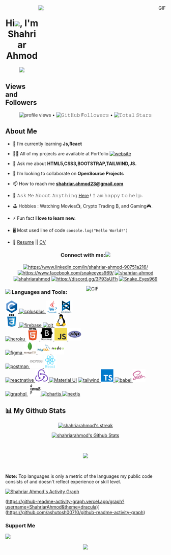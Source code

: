 
<!-- <a target="_blank">
  <img align="right" height="280" width="400" alt="GIF" src="https://cdn.dribbble.com/users/260312/screenshots/2553737/antnodeskdb.gif">
</a> -->
<a  align="right" target="_blank">
  <img align="right" height="280" width="400" alt="GIF" src="dev-monkey.gif">
</a>
<p align="left">
<h1 color="red" align="center">Hi<a><img src="https://media.giphy.com/media/hvRJCLFzcasrR4ia7z/giphy.gif" width="30"></a>, I'm Shahriar Ahmod </h1>
</p>
 <p align="center">
<img src="https://readme-typing-svg.herokuapp.com?font=arial&size=20&color=C8CCCB&center=true&lines=Junior+Web+Developer(MERN)">
</p>

 
## Views and Followers

<p align="center">
  <img alt = "profile views" src="https://komarev.com/ghpvc/?username=ShahriarAhmod&style=flat&color=brightgreen"> • 
  <img alt="𝙶𝚒𝚝𝙷𝚞𝚋 F𝚘𝚕𝚕𝚘𝚠𝚎𝚛𝚜" src="https://img.shields.io/github/followers/ShahriarAhmod?label=Followers&style=social"> •   
  <img src="https://img.shields.io/github/stars/ShahriarAhmod?label=Stars" alt="𝚃𝚘𝚝𝚊𝚕 𝚂𝚝𝚊𝚛𝚜">
</p>


## About Me

- 🌱 I’m currently learning **Js,React**

- 👨‍💻 All of my projects are available at Portfolio  [<img src='https://cdn.jsdelivr.net/npm/simple-icons@3.0.1/icons/icloud.svg' alt='website' height='40'>](https://shahriarahmod.vercel.app/)  

- 💬 Ask me about **HTML5,CSS3,BOOTSTRAP,TAILWIND,JS.**

- 👯 I’m looking to collaborate on **OpenSource Projects**

- 📫 How to reach me **shahriar.ahmod23@gmail.com**

- 🔭 𝙰𝚜𝚔 𝙼𝚎 𝙰𝚋𝚘𝚞𝚝 𝙰𝚗𝚢𝚝𝚑𝚒𝚗𝚐 [Here](https://github.com/ShahriarAhmod/ShahriarAhmod/issues/new) ! 𝙸 𝚊𝚖 𝚑𝚊𝚙𝚙𝚢 𝚝𝚘 𝚑𝚎𝚕𝚙.

- 🕹️ Hobbies : Watching Movies📺, Crypto Trading ₿, and Gaming🎮.

- ⚡ Fun fact **I love to learn new.**

-  🖥 Most used line of code `console.log("Hello World!")` 

- 📝 [Resume](https://drive.google.com/file/d/11bHGj3AkBzsRgCR6D1syuWmvcUWjcTx6/view?usp=sharing) || [CV](https://drive.google.com/file/d/1TcexarsTAOsDvB9cnVTAbzBpYHiDAgTW/view?usp=sharing)

<h3 align="center"> Connect with me:<img src = "https://i.ibb.co/gVvfgSR/rocket1.gif" width='50'/></h3>
<p align="center">
<a href="https://linkedin.com/in/shahriar-ahmod-90751a216/" target="blank"><img align="center" src="https://raw.githubusercontent.com/rahuldkjain/github-profile-readme-generator/master/src/images/icons/Social/linked-in-alt.svg" alt="https://www.linkedin.com/in/shahriar-ahmod-90751a216/" height="30" width="40" /></a>
<a href="https://fb.com/snakeeyes969/" target="blank"><img align="center" src="https://raw.githubusercontent.com/rahuldkjain/github-profile-readme-generator/master/src/images/icons/Social/facebook.svg" alt="https://www.facebook.com/snakeeyes969/" height="30" width="40" /></a> <a href="https://stackoverflow.com/users/shahriar-ahmod" target="blank"><img align="center" src="https://raw.githubusercontent.com/rahuldkjain/github-profile-readme-generator/master/src/images/icons/Social/stack-overflow.svg" alt="shahriar-ahmod" height="30" width="40" /></a> <a href="https://codesandbox.com/shahriarahmod" target="blank"><img align="center" src="https://raw.githubusercontent.com/rahuldkjain/github-profile-readme-generator/master/src/images/icons/Social/codesandbox.svg" alt="shahriarahmod" height="30" width="40" /></a> <a href="https://discord.gg/y6Kqqpet" target="blank"><img align="center" src="https://raw.githubusercontent.com/danielcranney/readme-generator/main/public/icons/socials/discord.svg" alt="https://discord.gg/3P93sUFh" height="30" width="40" /></a> <a href="https://reddit.com/user/Snake_Eyes969" target="blank"><img align="center" src="https://raw.githubusercontent.com/rahuldkjain/github-profile-readme-generator/master/src/images/icons/Social/reddit.svg" alt="Snake_Eyes969" height="30" width="40" /></a>

 
</p>
<img align="right" height="220" width="250" alt="GIF" width="40%" src="https://media.giphy.com/media/jRf5fsn8G6YaogAWxn/source.gif" />


<h3 align="left"><img src = "https://media2.giphy.com/media/QssGEmpkyEOhBCb7e1/giphy.gif?cid=ecf05e47a0n3gi1bfqntqmob8g9aid1oyj2wr3ds3mg700bl&rid=giphy.gif" width='40'/>&nbsp;Languages and Tools:</h3>
<p align="left"> <a href="https://www.cprogramming.com/" target="_blank" rel="noreferrer"> <img src="https://raw.githubusercontent.com/devicons/devicon/master/icons/c/c-original.svg" alt="c" width="40" height="40"/> </a> <a href="https://www.w3schools.com/cpp/" target="_blank" rel="noreferrer"> <img src="https://img.icons8.com/color/48/000000/c-plus-plus-logo.png" alt="cplusplus" width="40" height="40"/> <a href="https://www.java.com" target="_blank" rel="noreferrer"> <img src="https://raw.githubusercontent.com/devicons/devicon/master/icons/java/java-original.svg" alt="java" width="40" height="40"/>  <a href="https://backbonejs.org" target="_blank" rel="noreferrer"> <img src="https://raw.githubusercontent.com/devicons/devicon/master/icons/backbonejs/backbonejs-original-wordmark.svg" alt="backbonejs" width="40" height="40"/> </a> <a href="https://www.w3schools.com/css/" target="_blank" rel="noreferrer"> <img src="https://raw.githubusercontent.com/devicons/devicon/master/icons/css3/css3-original-wordmark.svg" alt="css3" width="40" height="40"/> </a> <a href="https://firebase.google.com/" target="_blank" rel="noreferrer"> <img src="https://www.vectorlogo.zone/logos/firebase/firebase-icon.svg" alt="firebase" width="40" height="40"/> </a> <a href="https://git-scm.com/" target="_blank" rel="noreferrer"> <img src="https://www.vectorlogo.zone/logos/git-scm/git-scm-icon.svg" alt="git" width="40" height="40"/> </a> <a href="https://www.linux.org/" target="_blank" rel="noreferrer"> <img src="https://raw.githubusercontent.com/devicons/devicon/master/icons/linux/linux-original.svg" alt="linux" width="40" height="40"/> </a> <a href="https://heroku.com" target="_blank" rel="noreferrer"> <img src="https://www.vectorlogo.zone/logos/heroku/heroku-icon.svg" alt="heroku" width="40" height="40"/> </a> <a href="https://www.w3.org/html/" target="_blank" rel="noreferrer"> <img src="https://raw.githubusercontent.com/devicons/devicon/master/icons/html5/html5-original-wordmark.svg" alt="html5" width="40" height="40"/> <a href="https://getbootstrap.com" target="_blank" rel="noreferrer"> <img src="https://raw.githubusercontent.com/devicons/devicon/master/icons/bootstrap/bootstrap-plain-wordmark.svg" alt="bootstrap" width="40" height="40"/> </a>  <a href="https://developer.mozilla.org/en-US/docs/Web/JavaScript" target="_blank" rel="noreferrer"> <img src="https://raw.githubusercontent.com/devicons/devicon/master/icons/javascript/javascript-original.svg" alt="javascript" width="40" height="40"/> <a href="https://www.php.net" target="_blank" rel="noreferrer"> <img src="https://raw.githubusercontent.com/devicons/devicon/master/icons/php/php-original.svg" alt="php" width="40" height="40"/> </a> <a href="https://www.figma.com/" target="_blank" rel="noreferrer"> <img src="https://www.vectorlogo.zone/logos/figma/figma-icon.svg" alt="figma" width="40" height="40"/> </a> </a> <a href="https://www.mongodb.com/" target="_blank" rel="noreferrer"> <img src="https://raw.githubusercontent.com/devicons/devicon/master/icons/mongodb/mongodb-original-wordmark.svg" alt="mongodb" width="40" height="40"/> </a> <a href="https://www.mysql.com/" target="_blank" rel="noreferrer"> <img src="https://raw.githubusercontent.com/devicons/devicon/master/icons/mysql/mysql-original-wordmark.svg" alt="mysql" width="40" height="40"/> </a><a href="https://nodejs.org" target="_blank" rel="noreferrer"> <img src="https://raw.githubusercontent.com/devicons/devicon/master/icons/nodejs/nodejs-original-wordmark.svg" alt="nodejs" width="40" height="40"/> </a> <a href="https://postman.com" target="_blank"> <img src="https://www.vectorlogo.zone/logos/getpostman/getpostman-icon.svg" alt="postman" width="45" height="45"/> </a> <a href="https://expressjs.com" target="_blank" rel="noreferrer"> <img src="https://raw.githubusercontent.com/devicons/devicon/master/icons/express/express-original-wordmark.svg" alt="express" width="40" height="40"/> </a> <a href="https://reactjs.org/" target="_blank" rel="noreferrer"> <img src="https://raw.githubusercontent.com/devicons/devicon/master/icons/react/react-original-wordmark.svg" alt="react" width="40" height="40"/> </a> <a href="https://reactnative.dev/" target="_blank" rel="noreferrer"> <img src="https://reactnative.dev/img/header_logo.svg" alt="reactnative" width="40" height="40"/> </a> <a href="https://redux.js.org" target="_blank" rel="noreferrer"> <img src="https://raw.githubusercontent.com/devicons/devicon/master/icons/redux/redux-original.svg" alt="redux" width="40" height="40"/> </a> </a> <a href="https://mui.com/" target="_blank" rel="noreferrer"><img src="https://raw.githubusercontent.com/danielcranney/readme-generator/main/public/icons/skills/materialui-colored.svg" width="36" height="36" alt="Material UI" /></a> <a href="https://tailwindcss.com/" target="_blank" rel="noreferrer"> <img src="https://www.vectorlogo.zone/logos/tailwindcss/tailwindcss-icon.svg" alt="tailwind" width="40" height="40"/> </a> <a href="https://www.typescriptlang.org/" target="_blank" rel="noreferrer"> <img src="https://raw.githubusercontent.com/devicons/devicon/master/icons/typescript/typescript-original.svg" alt="typescript" width="40" height="40"/> </a> <a href="https://babeljs.io/" target="_blank" rel="noreferrer"> <img src="https://www.vectorlogo.zone/logos/babeljs/babeljs-icon.svg" alt="babel" width="40" height="40"/> </a> <a href="https://sass-lang.com" target="_blank" rel="noreferrer"> <img src="https://raw.githubusercontent.com/devicons/devicon/master/icons/sass/sass-original.svg" alt="sass" width="40" height="40"/> </a>  <a href="https://graphql.org" target="_blank" rel="noreferrer"> <img src="https://www.vectorlogo.zone/logos/graphql/graphql-icon.svg" alt="graphql" width="40" height="40"/> </a>  <a href="https://canvasjs.com" target="_blank" rel="noreferrer"> <img src="https://raw.githubusercontent.com/Hardik0307/Hardik0307/master/assets/canvasjs-charts.svg" alt="canvasjs" width="40" height="40"/> </a> <a href="https://www.chartjs.org" target="_blank" rel="noreferrer"> <img src="https://www.chartjs.org/media/logo-title.svg" alt="chartjs" width="40" height="40"/> </a> <a href="https://nextjs.org/" target="_blank" rel="noreferrer"> <img src="https://cdn.worldvectorlogo.com/logos/nextjs-2.svg" alt="nextjs" width="40" height="40"/> </a> </p>

 


## 📊 My Github Stats
  
   <p align="center">
    <a href="">
        <img title="🔥 Get streak stats for your profile at git.io/streak-stats" alt="shahriarahmod's streak" src="https://github-readme-streak-stats.herokuapp.com/?user=shahriarahmod&theme=black-ice&hide_border=true&stroke=0000&background=060A0CD0"/>
    </a>
</p>


  
 <p align="center">
    <a href="#"><img alt="shahriarahmod's Github Stats" src="https://github-readme-stats.vercel.app/api?username=ShahriarAhmod&show_icons=true&count_private=true&theme=react&hide_border=true&bg_color=0D1117" /></a></p>
  </br>
  <p align="center">
    <a href="https://github.com/ShahriarAhmod">
    <img align="center" src="https://github-readme-stats.vercel.app/api/top-langs/?username=shahriarahmod&text_color=FFFFFF&title_color=0D11174&bg_color=0D1117&langs_count=15&layout=compact&hide_border=true" />
  </a>
  </p>
  </br>
     </br>
  <b>Note:</b> Top languages is only a metric of the languages my public code consists of and doesn't reflect experience or skill level.
<br/>

<a href="https://github.com/ShahriarAhmod/github-readme-activity-graph"><img alt="Shahriar Ahmod's Activity Graph" src="https://activity-graph.herokuapp.com/graph?username=ShahriarAhmod&bg_color=0D1117&color=5BCDEC&line=5BCDEC&point=FFFFFF&hide_border=true" /></a>

(https://github-readme-activity-graph.vercel.app/graph?username=ShahriarAhmod&theme=dracula)](https://github.com/ashutosh00710/github-readme-activity-graph)

<!-- ## Just a Snake 🐍 Eating away my Contributions...😭
![snake gif](https://raw.githubusercontent.com/avinash-218/avinash-218/output/github-contribution-grid-snake.svg)
 --> 

### Support Me

<a href="https://www.buymeacoffee.com/ShahriyarAhmod"><img src="https://cdn.buymeacoffee.com/buttons/v2/default-yellow.png" width="200" /></a> 
<br>
<p align="center">
<img src="https://readme-typing-svg.herokuapp.com?center=true&lines=%E2%AD%90+Don't+forget+to+Starring+;Some+Of+My+Repositories.">
</p>
